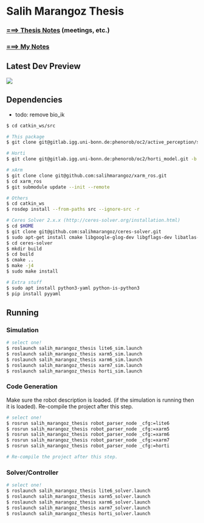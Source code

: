 # Salih Marangoz Thesis

### [===> Thesis Notes](thesis/THESIS_NOTES.md) (meetings, etc.)

### [===> My Notes](thesis/MY_NOTES.md)

## Latest Dev Preview

[![](https://img.youtube.com/vi/HZM6uRaNSIk/0.jpg)](https://www.youtube.com/watch?v=HZM6uRaNSIk)

## Dependencies

- todo: remove bio_ik

```bash
$ cd catkin_ws/src

# This package
$ git clone git@gitlab.igg.uni-bonn.de:phenorob/oc2/active_perception/salih_marangoz_thesis.git

# Horti
$ git clone git@gitlab.igg.uni-bonn.de:phenorob/oc2/horti_model.git -b salih_master_thesis

# xArm
$ git clone clone git@github.com:salihmarangoz/xarm_ros.git
$ cd xarm_ros
$ git submodule update --init --remote

# Others
$ cd catkin_ws
$ rosdep install --from-paths src --ignore-src -r

# Ceres Solver 2.x.x (http://ceres-solver.org/installation.html)
$ cd $HOME
$ git clone git@github.com:salihmarangoz/ceres-solver.git
$ sudo apt-get install cmake libgoogle-glog-dev libgflags-dev libatlas-base-dev libeigen3-dev libsuitesparse-dev
$ cd ceres-solver
$ mkdir build
$ cd build
$ cmake ..
$ make -j4
$ sudo make install

# Extra stuff
$ sudo apt install python3-yaml python-is-python3
$ pip install pyyaml
```

## Running

### Simulation

```bash
# select one!
$ roslaunch salih_marangoz_thesis lite6_sim.launch
$ roslaunch salih_marangoz_thesis xarm5_sim.launch
$ roslaunch salih_marangoz_thesis xarm6_sim.launch
$ roslaunch salih_marangoz_thesis xarm7_sim.launch
$ roslaunch salih_marangoz_thesis horti_sim.launch
```

### Code Generation

Make sure the robot description is loaded. (if the simulation is running then it is loaded). Re-compile the project after this step. 

```bash
# select one!
$ rosrun salih_marangoz_thesis robot_parser_node _cfg:=lite6
$ rosrun salih_marangoz_thesis robot_parser_node _cfg:=xarm5
$ rosrun salih_marangoz_thesis robot_parser_node _cfg:=xarm6
$ rosrun salih_marangoz_thesis robot_parser_node _cfg:=xarm7
$ rosrun salih_marangoz_thesis robot_parser_node _cfg:=horti

# Re-compile the project after this step. 
```

### Solver/Controller

```bash
# select one!
$ roslaunch salih_marangoz_thesis lite6_solver.launch
$ roslaunch salih_marangoz_thesis xarm5_solver.launch
$ roslaunch salih_marangoz_thesis xarm6_solver.launch
$ roslaunch salih_marangoz_thesis xarm7_solver.launch
$ roslaunch salih_marangoz_thesis horti_solver.launch
```
